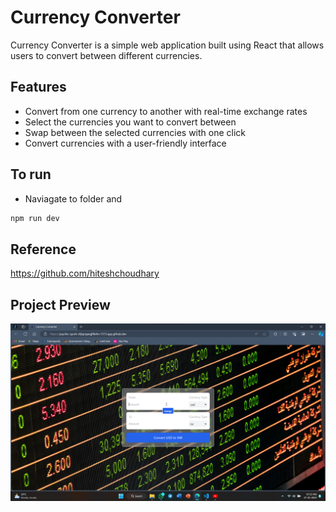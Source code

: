 # Currency Converter

Currency Converter is a simple web application built using React that allows users to convert between different currencies.

## Features

- Convert from one currency to another with real-time exchange rates
- Select the currencies you want to convert between
- Swap between the selected currencies with one click
- Convert currencies with a user-friendly interface

## To run 

- Naviagate to folder and 
``` Javascript
npm run dev
```

## Reference

https://github.com/hiteshchoudhary

## Project Preview

![Example Output](output.png)
